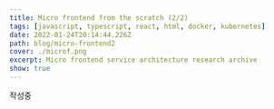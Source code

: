 ```yaml
---
title: Micro frontend from the scratch (2/2)
tags: [javascript, typescript, react, html, docker, kubernetes]
date: 2022-01-24T20:14:44.226Z
path: blog/micro-frontend2
cover: ./microf.png
excerpt: Micro frontend service architecture research archive
show: true
---
```


작성중

